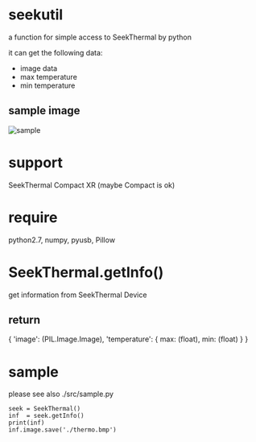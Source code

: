# seekutil
a function for simple access to SeekThermal by python

it can get the following data:

- image data
- max temperature
- min temperature

## sample image

![sample](https://simpart.github.io/seekutil/sample.bmp)


# support
SeekThermal Compact XR (maybe Compact is ok)

# require
python2.7, numpy, pyusb, Pillow

# SeekThermal.getInfo()
get information from SeekThermal Device

## return
{ 'image': (PIL.Image.Image), 'temperature': { max: (float), min: (float) } }

# sample
please see also ./src/sample.py 

```
seek = SeekThermal()
inf  = seek.getInfo()
print(inf)
inf.image.save('./thermo.bmp')
```

